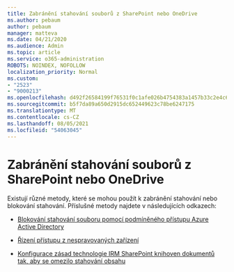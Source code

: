```yaml
---
title: Zabránění stahování souborů z SharePoint nebo OneDrive
ms.author: pebaum
author: pebaum
manager: matteva
ms.date: 04/21/2020
ms.audience: Admin
ms.topic: article
ms.service: o365-administration
ROBOTS: NOINDEX, NOFOLLOW
localization_priority: Normal
ms.custom:
- "2523"
- "9000213"
ms.openlocfilehash: d492f26584199f76531f0c1afe026b4754383a1457b33c2e4c643fb13977b319
ms.sourcegitcommit: b5f7da89a650d2915dc652449623c78be6247175
ms.translationtype: MT
ms.contentlocale: cs-CZ
ms.lasthandoff: 08/05/2021
ms.locfileid: "54063045"
---
```

# <a name="prevent-files-from-being-downloaded-from-sharepoint-or-onedrive"></a>Zabránění stahování souborů z SharePoint nebo OneDrive

Existují různé metody, které se mohou použít k zabránění stahování nebo blokování stahování. Příslušné metody najdete v následujících odkazech:

- [Blokování stahování souboru pomocí podmíněného přístupu Azure Active Directory](https://docs.microsoft.com/cloud-app-security/use-case-proxy-block-session-aad#create-a-block-download-policy-for-unmanaged-devices)

- [Řízení přístupu z nespravovaných zařízení](https://docs.microsoft.com/sharepoint/control-access-from-unmanaged-devices)

- [Konfigurace zásad technologie IRM SharePoint knihoven dokumentů tak, aby se omezilo stahování obsahu](https://docs.microsoft.com/microsoft-365/compliance/set-up-irm-in-sp-admin-center)
